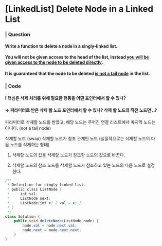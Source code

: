 # [LinkedList] Delete Node in a Linked List

### | Question 

#### Write a function to delete a node in a singly-linked list.

#### You will not be given access to the head of the list, instead <u>you will be given access to the node to be deleted directly</u>.

#### It is guaranteed that the node to be deleted <u>is not a tail node</u> in the list. 

### | Code 

#### ! 핵심은 삭제 처리를 위해 필요한 행동을 어떤 포인터에서 할 수 있나?

#### → 파라미터로 받은 삭제 할 노드 포인터에서 할 수 있나? 삭제 할 노드의 직전 노드면 ..? 

파라미터로 삭제할 노드를 받았고, 해당 노드는 주어진 연결 리스트에서 마지막 노드는 아니다. (not a  tail node)

삭제할 노드 (swap) 삭제할 노드가 참조 관계인 노드 (실질적으로는 삭제할 노드의 다음 노드를 삭제하는 형태)

1) 삭제할 노드의 값을 삭제할 노드가 참조한 노드의 값으로 바꾼다. 

2) 삭제할 노드의 참조 노드를 삭제할 노드가 참조하고 있는 노드의 다음 노드로 설정한다.

```java
/**
 * Definition for singly-linked list.
 * public class ListNode {
 *     int val;
 *     ListNode next;
 *     ListNode(int x) { val = x; }
 * }
 */
class Solution {
    public void deleteNode(ListNode node) {
        node.val = node.next.val; 
        node.next = node.next.next; 
    }
}
```

